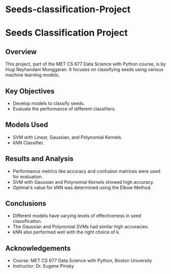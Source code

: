 # Seeds-classification-Project
# Seeds Classification Project

## Overview
This project, part of the MET CS 677 Data Science with Python course, is by Hugi Reyhandani Munggaran. It focuses on classifying seeds using various machine learning models.

## Key Objectives
- Develop models to classify seeds.
- Evaluate the performance of different classifiers.

## Models Used
- SVM with Linear, Gaussian, and Polynomial Kernels.
- kNN Classifier.

## Results and Analysis
- Performance metrics like accuracy and confusion matrices were used for evaluation.
- SVM with Gaussian and Polynomial Kernels showed high accuracy.
- Optimal k value for kNN was determined using the Elbow Method.

## Conclusions
- Different models have varying levels of effectiveness in seed classification.
- The Gaussian and Polynomial SVMs had similar high accuracies.
- kNN also performed well with the right choice of k.

## Acknowledgements
- Course: MET CS 677 Data Science with Python, Boston University
- Instructor: Dr. Eugene Pinsky
